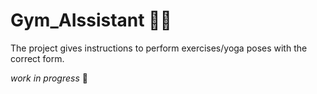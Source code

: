 # Gym_AIssistant 🤸‍♀️
The project gives instructions to perform exercises/yoga poses with the correct form.


*work in progress* 🔧
